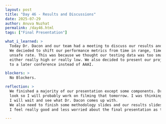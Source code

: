 ```yaml
---
layout: post  
title: "Day 46 - Results and Discussions"  
date: 2025-07-29
author: Anuva Nuzhat  
permalink: /day46.html  
tags: ["Final Presentation"]  

what_i_learned: >  
  Today Dr. Dacon and our team had a meeting to discuss our results and the specifics we wanted to highlight for our presentation.
  We decieded to shift our performance metrics from time in range, time above range, and time below range to mean success rate, and mean
  unsafe rate. This was because we thought our testing data was too small to be scored based on the previous metrics as the numbers were 
  either really high or really low. We also decided to present our project 1 for the final presentation and then submit our second project
  to a later conference instead of AAAI. 

blockers: >  
  No Blockers.

reflection: >  
  We finished a majority of our presentation except some components. Dr. Dacon is still brainstorming some ideas for how our demo video should
  look so I will probably work on filming that tomorrow. I was thinking about running through our BIO-DQN and explaining parts of the code but
  I will wait and see what Dr. Dacon comes up with. 
  We also need to finish some methodology slides and our results slides. 
  I feel really good and less worried about the final presentation as things are finally coming together well. 

---
```

